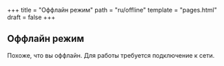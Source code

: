+++
title = "Оффлайн режим"
path = "ru/offline"
template = "pages.html"
draft = false
+++

## Оффлайн режим

Похоже, что вы оффлайн. Для работы требуется подключение к сети.
